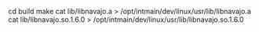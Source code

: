 cd build
make
cat lib/libnavajo.a > /opt/intmain/dev/linux/usr/lib/libnavajo.a
cat lib/libnavajo.so.1.6.0 > /opt/intmain/dev/linux/usr/lib/libnavajo.so.1.6.0
